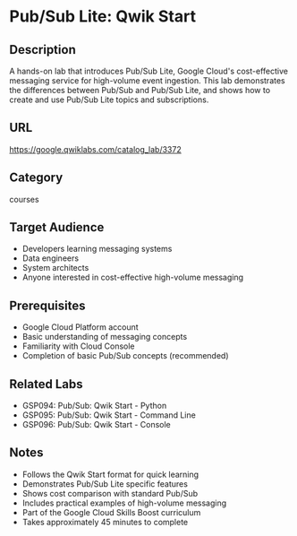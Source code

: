 # Pub/Sub Lite: Qwik Start

## Description
A hands-on lab that introduces Pub/Sub Lite, Google Cloud's cost-effective messaging service for high-volume event ingestion. This lab demonstrates the differences between Pub/Sub and Pub/Sub Lite, and shows how to create and use Pub/Sub Lite topics and subscriptions.

## URL
https://google.qwiklabs.com/catalog_lab/3372

## Category
courses

## Target Audience
- Developers learning messaging systems
- Data engineers
- System architects
- Anyone interested in cost-effective high-volume messaging

## Prerequisites
- Google Cloud Platform account
- Basic understanding of messaging concepts
- Familiarity with Cloud Console
- Completion of basic Pub/Sub concepts (recommended)

## Related Labs
- GSP094: Pub/Sub: Qwik Start - Python
- GSP095: Pub/Sub: Qwik Start - Command Line
- GSP096: Pub/Sub: Qwik Start - Console

## Notes
- Follows the Qwik Start format for quick learning
- Demonstrates Pub/Sub Lite specific features
- Shows cost comparison with standard Pub/Sub
- Includes practical examples of high-volume messaging
- Part of the Google Cloud Skills Boost curriculum
- Takes approximately 45 minutes to complete
